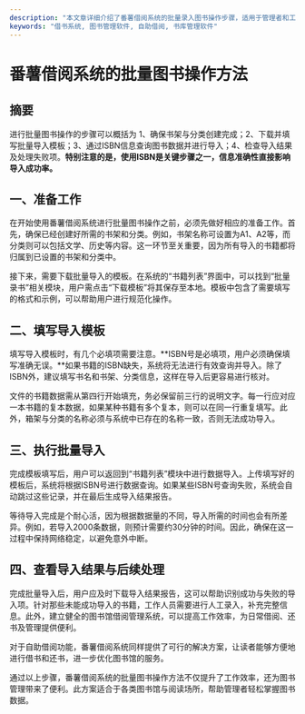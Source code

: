```yaml
---
description: "本文章详细介绍了番薯借阅系统的批量录入图书操作步骤，适用于管理者和工作人员。"
keywords: "借书系统, 图书管理软件, 自助借阅, 书库管理软件"
---
```

# 番薯借阅系统的批量图书操作方法

## 摘要

进行批量图书操作的步骤可以概括为 1、确保书架与分类创建完成；2、下载并填写批量导入模板；3、通过ISBN信息查询图书数据并进行导入；4、检查导入结果及处理失败项。**特别注意的是，使用ISBN是关键步骤之一，信息准确性直接影响导入成功率。**

## 一、准备工作

在开始使用番薯借阅系统进行批量图书操作之前，必须先做好相应的准备工作。首先，确保已经创建好所需的书架和分类。例如，书架名称可设置为A1、A2等，而分类则可以包括文学、历史等内容。这一环节至关重要，因为所有导入的书籍都将归属到已设置的书架和分类中。

接下来，需要下载批量导入的模板。在系统的“书籍列表”界面中，可以找到“批量录书”相关模块，用户需点击“下载模板”将其保存至本地。模板中包含了需要填写的格式和示例，可以帮助用户进行规范化操作。

## 二、填写导入模板

填写导入模板时，有几个必填项需要注意。**ISBN号是必填项，用户必须确保填写准确无误。**如果书籍的ISBN缺失，系统将无法进行有效查询并导入。除了ISBN外，建议填写书名和书架、分类信息，这样在导入后更容易进行核对。

文件的书籍数据需从第四行开始填充，务必保留前三行的说明文字。每一行应对应一本书籍的复本数据，如果某种书籍有多个复本，则可以在同一行重复填写。此外，箱架与分类的名称必须与系统中已存在的名称一致，否则无法成功导入。

## 三、执行批量导入

完成模板填写后，用户可以返回到“书籍列表”模块中进行数据导入。上传填写好的模板后，系统将根据ISBN号进行数据查询。如果某些ISBN号查询失败，系统会自动跳过这些记录，并在最后生成导入结果报告。

等待导入完成是个耐心活，因为根据数据量的不同，导入所需的时间也会有所差异。例如，若导入2000条数据，则预计需要约30分钟的时间。因此，确保在这一过程中保持网络稳定，以避免意外中断。

## 四、查看导入结果与后续处理

完成批量导入后，用户应及时下载导入结果报告，这可以帮助识别成功与失败的导入项。针对那些未能成功导入的书籍，工作人员需要进行人工录入，补充完整信息。此外，建立健全的图书馆借阅管理系统，可以提高工作效率，为日常借阅、还书及管理提供便利。

对于自助借阅功能，番薯借阅系统同样提供了可行的解决方案，让读者能够方便地进行借书和还书，进一步优化图书馆的服务。

通过以上步骤，番薯借阅系统的批量图书操作方法不仅提升了工作效率，还为图书管理带来了便利。此方案适合于各类图书馆与阅读场所，帮助管理者轻松掌握图书数据。
